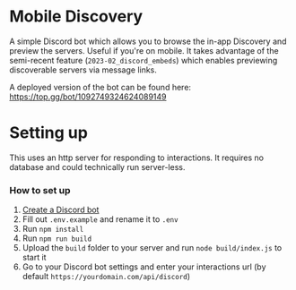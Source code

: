 # Mobile Discovery
A simple Discord bot which allows you to browse the in-app Discovery and preview the servers. Useful if you're on mobile.
It takes advantage of the semi-recent feature (`2023-02_discord_embeds`) which enables previewing discoverable servers via message links.

A deployed version of the bot can be found here: https://top.gg/bot/1092749324624089149

# Setting up
This uses an http server for responding to interactions. It requires no database and could technically run server-less.

### How to set up
1. [Create a Discord bot](https://discord.com/developers/applications)
2. Fill out `.env.example` and rename it to `.env`
3. Run `npm install`
4. Run `npm run build`
5. Upload the `build` folder to your server and run `node build/index.js` to start it
6. Go to your Discord bot settings and enter your interactions url (by default `https://yourdomain.com/api/discord`)